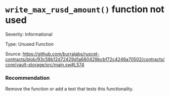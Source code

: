 # `write_max_rusd_amount()` function not used

Severity: Informational

Type: Unused Function

Source: https://github.com/burralabs/ruscet-contracts/blob/93c58b12d72429d1a680429bcbf72c4246a70502/contracts/core/vault-storage/src/main.sw#L574

### Recommendation

Remove the function or add a test that tests this functionality.